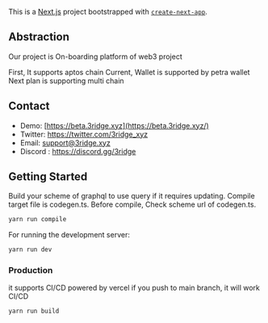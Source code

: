 This is a [Next.js](https://nextjs.org/) project bootstrapped with [`create-next-app`](https://github.com/vercel/next.js/tree/canary/packages/create-next-app).

## Abstraction 
Our project is On-boarding platform of web3 project 

First, It supports aptos chain
Current, Wallet is supported by petra wallet
Next plan is supporting multi chain


## Contact
- Demo: [https://beta.3ridge.xyz](https://beta.3ridge.xyz/)
- Twitter: https://twitter.com/3ridge_xyz
- Email: support@3ridge.xyz
- Discord : https://discord.gg/3ridge


## Getting Started
Build your scheme of graphql to use query if it requires updating.
Compile target file is codegen.ts.
Before compile, Check scheme url of codegen.ts.
```bash
yarn run compile
```

For running the development server:
```bash
yarn run dev
```

### Production
it supports CI/CD powered by vercel 
if you push to main branch, it will work CI/CD
```bash
yarn run build
```
